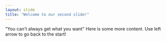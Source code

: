 ```yaml
---
layout: slide
title: "Welcome to our second slide!"
---
```

"You can't always get what you want"
Here is some more content.
Use left arrow to go back to the start!
